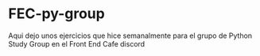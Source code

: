 # FEC-py-group
Aqui dejo unos ejercicios que hice semanalmente para el grupo de Python Study Group en el Front End Cafe discord

